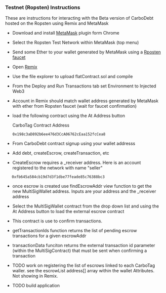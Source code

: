 ### Testnet (Ropsten) Instructions

These are instructions for interacting with the Beta version of CarboDebt hosted on the Ropsten using Remix and MetaMask

* Download and install [MetaMask]( https://chrome.google.com/webstore/detail/metamask/nkbihfbeogaeaoehlefnkodbefgpgknn?hl=en) plugin form Chrome

* Select the Ropsten Test Network within MetaMask (top menu)

* Send some Ether to your wallet generated by MetaMask using a [Rposten faucet](https://faucet.ropsten.be/)

* Open [Remix](https://remix.ethereum.org/) 

* Use the file explorer to upload flatContract.sol and compile

* From the Deploy and Run Transactions tab set Environment to Injected Web3

* Account in Remix should match wallet address generated by MetaMask with ether from Ropsten faucet (wait for faucet confirmation)

* load the following contract using the At Address button

    CarboTag Contract Address
    ```
    0x198c3aD892b6ee476d3CcA06762cEaa152fcCea8
    ```

* From CarboDebt contract signup using your wallet addresss

* Add debt, createEscrow, createTransaction, etc

* CreateEscrow requires a \_receiver address. Here is an account registered to the network with name "seller"

 ```
    0xfb645a584cb19d7d3f1dbe77feade85c76388bc3 
 ```

* once escrow is created use findEscrowAddr view function to get the new MultiSigWallet address. Inputs are your address and the \_receiver address


* Select the MultiSigWallet contract from the drop down list and using the At Address button to load the external escrow contract

* This contract is use to confirm transactions.

* getTransactionIds function returns the list of pending escrow transactions for a given escrowAddr

* transactionData funciton returns the external transaction id parameter (within the MultiSigContract) that must be sent when confirming a transaction

* TODO work on registering the list of escrows linked to each CarboTag waller. see the escrowList address[] array within the wallet Attributes. Not showing in Remix.

* TODO build application